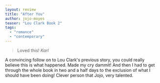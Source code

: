 ```yaml
---
layout: review
title: "After You"
author: jojo-moyes
teaser: "Lou Clark Book 2"
tags:
  - "romance"
  - "contemporary"
---
```


> Loved this!
<cite>Karl</cite>

A convincing follow on to Lou Clark's previous story, you could really believe
this is what happened. Made my cry dammit! And then I had to get through the
whole book in two and a half days to the exclusion of what I should have been
doing! Clever person that Jojo, very talented.
